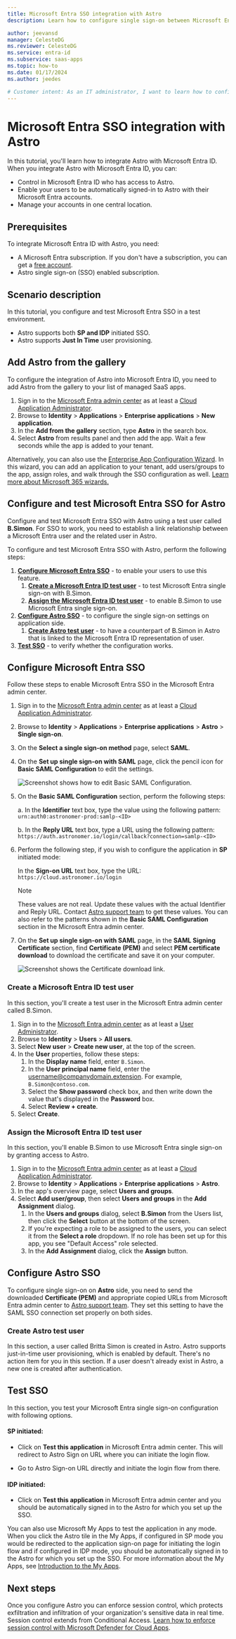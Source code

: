 ```yaml
---
title: Microsoft Entra SSO integration with Astro
description: Learn how to configure single sign-on between Microsoft Entra ID and Astro.

author: jeevansd
manager: CelesteDG
ms.reviewer: CelesteDG
ms.service: entra-id
ms.subservice: saas-apps
ms.topic: how-to
ms.date: 01/17/2024
ms.author: jeedes

# Customer intent: As an IT administrator, I want to learn how to configure single sign-on between Microsoft Entra ID and Astro so that I can control who has access to Astro, enable automatic sign-in with Microsoft Entra accounts, and manage my accounts in one central location.
---
```


# Microsoft Entra SSO integration with Astro

In this tutorial, you'll learn how to integrate Astro with Microsoft Entra ID. When you integrate Astro with Microsoft Entra ID, you can:

* Control in Microsoft Entra ID who has access to Astro.
* Enable your users to be automatically signed-in to Astro with their Microsoft Entra accounts.
* Manage your accounts in one central location.

## Prerequisites

To integrate Microsoft Entra ID with Astro, you need:

* A Microsoft Entra subscription. If you don't have a subscription, you can get a [free account](https://azure.microsoft.com/free/).
* Astro single sign-on (SSO) enabled subscription.

## Scenario description

In this tutorial, you configure and test Microsoft Entra SSO in a test environment.

* Astro supports both **SP and IDP** initiated SSO.
* Astro supports **Just In Time** user provisioning.

## Add Astro from the gallery

To configure the integration of Astro into Microsoft Entra ID, you need to add Astro from the gallery to your list of managed SaaS apps.

1. Sign in to the [Microsoft Entra admin center](https://entra.microsoft.com) as at least a [Cloud Application Administrator](~/identity/role-based-access-control/permissions-reference.md#cloud-application-administrator).
1. Browse to **Identity** > **Applications** > **Enterprise applications** > **New application**.
1. In the **Add from the gallery** section, type **Astro** in the search box.
1. Select **Astro** from results panel and then add the app. Wait a few seconds while the app is added to your tenant.

Alternatively, you can also use the [Enterprise App Configuration Wizard](https://portal.office.com/AdminPortal/home?Q=Docs#/azureadappintegration). In this wizard, you can add an application to your tenant, add users/groups to the app, assign roles, and walk through the SSO configuration as well. [Learn more about Microsoft 365 wizards.](/microsoft-365/admin/misc/azure-ad-setup-guides)

## Configure and test Microsoft Entra SSO for Astro

Configure and test Microsoft Entra SSO with Astro using a test user called **B.Simon**. For SSO to work, you need to establish a link relationship between a Microsoft Entra user and the related user in Astro.

To configure and test Microsoft Entra SSO with Astro, perform the following steps:

1. **[Configure Microsoft Entra SSO](#configure-microsoft-entra-sso)** - to enable your users to use this feature.
    1. **[Create a Microsoft Entra ID test user](#create-a-microsoft-entra-id-test-user)** - to test Microsoft Entra single sign-on with B.Simon.
    1. **[Assign the Microsoft Entra ID test user](#assign-the-microsoft-entra-id-test-user)** - to enable B.Simon to use Microsoft Entra single sign-on.
1. **[Configure Astro SSO](#configure-astro-sso)** - to configure the single sign-on settings on application side.
    1. **[Create Astro test user](#create-astro-test-user)** - to have a counterpart of B.Simon in Astro that is linked to the Microsoft Entra ID representation of user.
1. **[Test SSO](#test-sso)** - to verify whether the configuration works.

## Configure Microsoft Entra SSO

Follow these steps to enable Microsoft Entra SSO in the Microsoft Entra admin center.

1. Sign in to the [Microsoft Entra admin center](https://entra.microsoft.com) as at least a [Cloud Application Administrator](~/identity/role-based-access-control/permissions-reference.md#cloud-application-administrator).
1. Browse to **Identity** > **Applications** > **Enterprise applications** > **Astro** > **Single sign-on**.
1. On the **Select a single sign-on method** page, select **SAML**.
1. On the **Set up single sign-on with SAML** page, click the pencil icon for **Basic SAML Configuration** to edit the settings.

   ![Screenshot shows how to edit Basic SAML Configuration.](common/edit-urls.png "Basic Configuration")

1. On the **Basic SAML Configuration** section, perform the following steps:

    a. In the **Identifier** text box, type the value using the following pattern:
    `urn:auth0:astronomer-prod:samlp-<ID>`

    b. In the **Reply URL** text box, type a URL using the following pattern:
    `https://auth.astronomer.io/login/callback?connection=samlp-<ID>`

1. Perform the following step, if you wish to configure the application in **SP** initiated mode:

    In the **Sign-on URL** text box, type the URL:
    `https://cloud.astronomer.io/login`

	> [!NOTE]
	> These values are not real. Update these values with the actual Identifier and Reply URL. Contact [Astro support team](mailto:support@astronomer.io) to get these values. You can also refer to the patterns shown in the **Basic SAML Configuration** section in the Microsoft Entra admin center.

1. On the **Set up single sign-on with SAML** page, in the **SAML Signing Certificate** section, find **Certificate (PEM)** and select **PEM certificate download** to download the certificate and save it on your computer.

    ![Screenshot shows the Certificate download link.](common/certificate-base64-download.png "Certificate")

### Create a Microsoft Entra ID test user

In this section, you'll create a test user in the Microsoft Entra admin center called B.Simon.

1. Sign in to the [Microsoft Entra admin center](https://entra.microsoft.com) as at least a [User Administrator](~/identity/role-based-access-control/permissions-reference.md#user-administrator).
1. Browse to **Identity** > **Users** > **All users**.
1. Select **New user** > **Create new user**, at the top of the screen.
1. In the **User** properties, follow these steps:
   1. In the **Display name** field, enter `B.Simon`.  
   1. In the **User principal name** field, enter the username@companydomain.extension. For example, `B.Simon@contoso.com`.
   1. Select the **Show password** check box, and then write down the value that's displayed in the **Password** box.
   1. Select **Review + create**.
1. Select **Create**.

### Assign the Microsoft Entra ID test user

In this section, you'll enable B.Simon to use Microsoft Entra single sign-on by granting access to Astro.

1. Sign in to the [Microsoft Entra admin center](https://entra.microsoft.com) as at least a [Cloud Application Administrator](~/identity/role-based-access-control/permissions-reference.md#cloud-application-administrator).
1. Browse to **Identity** > **Applications** > **Enterprise applications** > **Astro**.
1. In the app's overview page, select **Users and groups**.
1. Select **Add user/group**, then select **Users and groups** in the **Add Assignment** dialog.
   1. In the **Users and groups** dialog, select **B.Simon** from the Users list, then click the **Select** button at the bottom of the screen.
   1. If you're expecting a role to be assigned to the users, you can select it from the **Select a role** dropdown. If no role has been set up for this app, you see "Default Access" role selected.
   1. In the **Add Assignment** dialog, click the **Assign** button.

## Configure Astro SSO

To configure single sign-on on **Astro** side, you need to send the downloaded **Certificate (PEM)** and appropriate copied URLs from Microsoft Entra admin center to [Astro support team](mailto:support@astronomer.io). They set this setting to have the SAML SSO connection set properly on both sides.

### Create Astro test user

In this section, a user called Britta Simon is created in Astro. Astro supports just-in-time user provisioning, which is enabled by default. There's no action item for you in this section. If a user doesn't already exist in Astro, a new one is created after authentication.

## Test SSO 

In this section, you test your Microsoft Entra single sign-on configuration with following options.
 
#### SP initiated:
 
* Click on **Test this application** in Microsoft Entra admin center. This will redirect to Astro Sign on URL where you can initiate the login flow.  
 
* Go to Astro Sign-on URL directly and initiate the login flow from there.
 
#### IDP initiated:
 
* Click on **Test this application** in Microsoft Entra admin center and you should be automatically signed in to the Astro for which you set up the SSO.
 
You can also use Microsoft My Apps to test the application in any mode. When you click the Astro tile in the My Apps, if configured in SP mode you would be redirected to the application sign-on page for initiating the login flow and if configured in IDP mode, you should be automatically signed in to the Astro for which you set up the SSO. For more information about the My Apps, see [Introduction to the My Apps](https://support.microsoft.com/account-billing/sign-in-and-start-apps-from-the-my-apps-portal-2f3b1bae-0e5a-4a86-a33e-876fbd2a4510).

## Next steps

Once you configure Astro you can enforce session control, which protects exfiltration and infiltration of your organization's sensitive data in real time. Session control extends from Conditional Access. [Learn how to enforce session control with Microsoft Defender for Cloud Apps](/cloud-app-security/proxy-deployment-any-app).
